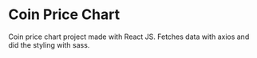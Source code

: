 # Coin Price Chart

Coin price chart project made with React JS. Fetches data with axios and did the styling with sass.
